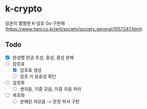 # k-crypto

일본이 쩔쩔맨 K-암호 Go 구현체(https://www.hani.co.kr/arti/society/society_general/1057247.html)

## Todo

- [x] 완성형 한글 초성, 중성, 종성 분해
- [ ] 암호표
  - [x] 암호표 생성
  - [ ] 암호 키 유효성 확인
- [ ] 암호화
  - [ ] 쌍자음, 이중 모음, 이중 자음 처리
- [ ] 복호화
  - [ ] 분해된 자모음 -> 문장 파서 구현
